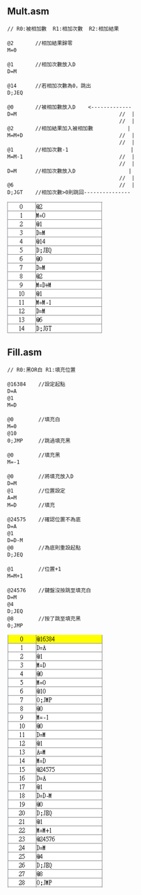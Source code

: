 ## Mult.asm
```
// R0:被相加數  R1:相加次數  R2:相加結果

@2       //相加結果歸零
M=0

@1       //相加次數放入D
D=M

@14      //若相加次數為0，跳出
D;JEQ

@0       //被相加數放入D    <-------------
D=M                                 //  |
                                    //  |
@2       //相加結果加入被相加數           |
M=M+D                               //  |
                                    //  |
@1       //相加次數-1                    |
M=M-1                               //  |
                                    //  |
D=M      //相加次數放入D                 |
                                    //  |
@6                                  //  |
D;JGT    //相加次數>0則跳回---------------
```
![image](https://github.com/qwezxca123/co110a/blob/master/04/mult.png)
## Fill.asm
```
// R0:黑OR白 R1:填充位置

@16384    //設定起點
D=A
@1
M=D

@0        //填充白
M=0
@10
0;JMP     //跳過填充黑

@0        //填充黑
M=-1

@0        //將填充放入D
D=M
@1        //位置設定
A=M
M=D       //填充

@24575    //確認位置不為底
D=A
@1
D=D-M
@0        //為底則重設起點
D;JEQ

@1        //位置+1
M=M+1

@24576    //鍵盤沒按跳至填充白
D=M
@4
D;JEQ
@8        //按了跳至填充黑
0;JMP
```
![image](https://github.com/qwezxca123/co110a/blob/master/04/fill1.png)
